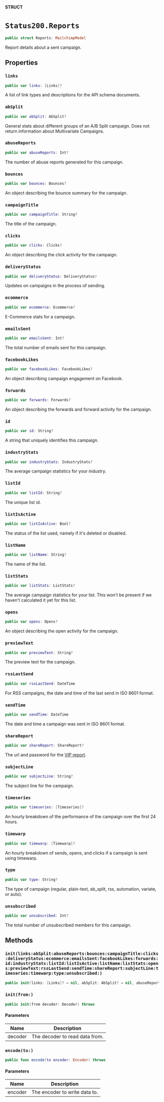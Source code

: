 **STRUCT**

# `Status200.Reports`

```swift
public struct Reports: MailchimpModel
```

Report details about a sent campaign.

## Properties
### `links`

```swift
public var links: [Links]?
```

A list of link types and descriptions for the API schema documents.

### `abSplit`

```swift
public var abSplit: AbSplit?
```

General stats about different groups of an A/B Split campaign. Does not return information about Multivariate Campaigns.

### `abuseReports`

```swift
public var abuseReports: Int?
```

The number of abuse reports generated for this campaign.

### `bounces`

```swift
public var bounces: Bounces?
```

An object describing the bounce summary for the campaign.

### `campaignTitle`

```swift
public var campaignTitle: String?
```

The title of the campaign.

### `clicks`

```swift
public var clicks: Clicks?
```

An object describing the click activity for the campaign.

### `deliveryStatus`

```swift
public var deliveryStatus: DeliveryStatus?
```

Updates on campaigns in the process of sending.

### `ecommerce`

```swift
public var ecommerce: Ecommerce?
```

E-Commerce stats for a campaign.

### `emailsSent`

```swift
public var emailsSent: Int?
```

The total number of emails sent for this campaign.

### `facebookLikes`

```swift
public var facebookLikes: FacebookLikes?
```

An object describing campaign engagement on Facebook.

### `forwards`

```swift
public var forwards: Forwards?
```

An object describing the forwards and forward activity for the campaign.

### `id`

```swift
public var id: String?
```

A string that uniquely identifies this campaign.

### `industryStats`

```swift
public var industryStats: IndustryStats?
```

The average campaign statistics for your industry.

### `listId`

```swift
public var listId: String?
```

The unique list id.

### `listIsActive`

```swift
public var listIsActive: Bool?
```

The status of the list used, namely if it's deleted or disabled.

### `listName`

```swift
public var listName: String?
```

The name of the list.

### `listStats`

```swift
public var listStats: ListStats?
```

The average campaign statistics for your list. This won't be present if we haven't calculated it yet for this list.

### `opens`

```swift
public var opens: Opens?
```

An object describing the open activity for the campaign.

### `previewText`

```swift
public var previewText: String?
```

The preview text for the campaign.

### `rssLastSend`

```swift
public var rssLastSend: DateTime
```

For RSS campaigns, the date and time of the last send in ISO 8601 format.

### `sendTime`

```swift
public var sendTime: DateTime
```

The date and time a campaign was sent in ISO 8601 format.

### `shareReport`

```swift
public var shareReport: ShareReport?
```

The url and password for the [VIP report](https://mailchimp.com/help/share-a-campaign-report/).

### `subjectLine`

```swift
public var subjectLine: String?
```

The subject line for the campaign.

### `timeseries`

```swift
public var timeseries: [Timeseries]?
```

An hourly breakdown of the performance of the campaign over the first 24 hours.

### `timewarp`

```swift
public var timewarp: [Timewarp]?
```

An hourly breakdown of sends, opens, and clicks if a campaign is sent using timewarp.

### `type`

```swift
public var type: String?
```

The type of campaign (regular, plain-text, ab_split, rss, automation, variate, or auto).

### `unsubscribed`

```swift
public var unsubscribed: Int?
```

The total number of unsubscribed members for this campaign.

## Methods
### `init(links:abSplit:abuseReports:bounces:campaignTitle:clicks:deliveryStatus:ecommerce:emailsSent:facebookLikes:forwards:id:industryStats:listId:listIsActive:listName:listStats:opens:previewText:rssLastSend:sendTime:shareReport:subjectLine:timeseries:timewarp:type:unsubscribed:)`

```swift
public init(links: [Links]? = nil, abSplit: AbSplit? = nil, abuseReports: Int? = nil, bounces: Bounces? = nil, campaignTitle: String? = nil, clicks: Clicks? = nil, deliveryStatus: DeliveryStatus? = nil, ecommerce: Ecommerce? = nil, emailsSent: Int? = nil, facebookLikes: FacebookLikes? = nil, forwards: Forwards? = nil, id: String? = nil, industryStats: IndustryStats? = nil, listId: String? = nil, listIsActive: Bool? = nil, listName: String? = nil, listStats: ListStats? = nil, opens: Opens? = nil, previewText: String? = nil, rssLastSend: Date? = nil, sendTime: Date? = nil, shareReport: ShareReport? = nil, subjectLine: String? = nil, timeseries: [Timeseries]? = nil, timewarp: [Timewarp]? = nil, type: String? = nil, unsubscribed: Int? = nil)
```

### `init(from:)`

```swift
public init(from decoder: Decoder) throws
```

#### Parameters

| Name | Description |
| ---- | ----------- |
| decoder | The decoder to read data from. |

### `encode(to:)`

```swift
public func encode(to encoder: Encoder) throws
```

#### Parameters

| Name | Description |
| ---- | ----------- |
| encoder | The encoder to write data to. |